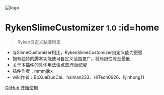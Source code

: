 <!-- _coverpage.md -->

![logo](https://cdn.jsdelivr.net/gh/SlimefunReloadingProject/RykenSlimeCustomizer-Wiki@master/images/logo.svg)

# RykenSlimeCustomizer <small>1.0</small> :id=home

> Ryken自定义粘液附属

- 与SlimeCustomizer相比，RykenSlimeCustomizer自定义能力更强
- 拥有独特的脚本功能使可自定义范围更广，将局限性降至最低
- 关于本插件的具体用法请点击*开始使用*
- 插件作者：mmmjjkx
- wiki作者：BoXueDuoCai、haiman233、HiTech0926、lijinhong11

[GitHub](https://github.com/SlimefunReloadingProject/RykenSlimeCustomizer)
[开始使用](README)

